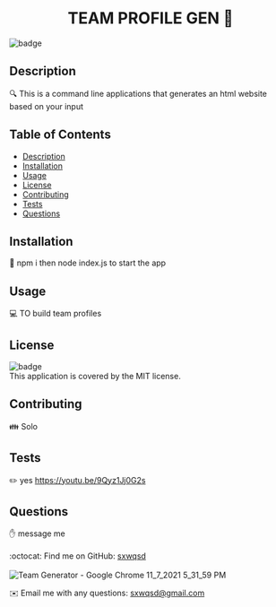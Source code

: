 <h1 align="center">TEAM PROFILE GEN 👋</h1>
  
![badge](https://img.shields.io/badge/license-MIT-brightgreen)<br />

## Description
🔍 This is a command line applications that generates an html website based on your input

## Table of Contents
- [Description](#description)
- [Installation](#installation)
- [Usage](#usage)
- [License](#license)
- [Contributing](#contributing)
- [Tests](#tests)
- [Questions](#questions)

## Installation
💾 npm i then node index.js to start the app

## Usage
💻 TO build team profiles

## License
![badge](https://img.shields.io/badge/license-MIT-brightgreen)
<br />
This application is covered by the MIT license. 

## Contributing
👪 Solo

## Tests
✏️ yes
https://youtu.be/9Qyz1Jj0G2s

## Questions
✋ message me<br />
<br />
:octocat: Find me on GitHub: [sxwqsd](https://github.com/sxwqsd)<br />
<br />![Team Generator - Google Chrome 11_7_2021 5_31_59 PM](https://user-images.githubusercontent.com/84215426/140669687-e5fd1cf1-655c-432f-8a34-2d2fe0a13730.png)

✉️ Email me with any questions: sxwqsd@gmail.com<br /><br />
